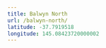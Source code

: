 ```yaml
---
title: Balwyn North
url: /balwyn-north/
latitude: -37.7919518
longitude: 145.08423720000002
---
```

